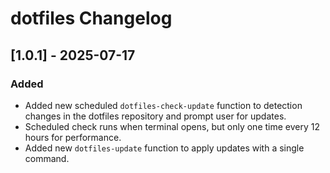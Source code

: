 # dotfiles Changelog

## [1.0.1] - 2025-07-17

### Added

- Added new scheduled `dotfiles-check-update` function to detection changes in the dotfiles repository and prompt user for updates.
- Scheduled check runs when terminal opens, but only one time every 12 hours for performance.
- Added new `dotfiles-update` function to apply updates with a single command.
